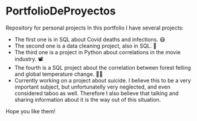 # PortfolioDeProyectos
Repository for personal projects
In this portfolio I have several projects: 
- The first one is in SQL about Covid deaths and infections. 😷
- The second one is a data cleaning project, also in SQL. 🧹
- The third one is a project in Python about correlations in the movie industry. 📽
- The fourth is a SQL project about the correlation between forest felling and global temperature change. 🌳🌲
- Currently working on a project about suicide. I believe this to be a very important subject, but unfortunatelly very neglected, and even considered taboo as well.
Therefore I also believe that talking and sharing information about it is the way out of this situation.

Hope you like them! 
